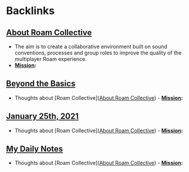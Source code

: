 
# Backlinks
## [About Roam Collective](<About Roam Collective.md>)
- The aim is to create a collaborative environment built on sound conventions, processes and group roles to improve the quality of the multiplayer Roam experience.
- **[Mission](<Mission.md>):**

## [Beyond the Basics](<Beyond the Basics.md>)
- Thoughts about [Roam Collective]([About Roam Collective](<About Roam Collective.md>))
                            - **[Mission](<Mission.md>):**

## [January 25th, 2021](<January 25th, 2021.md>)
- Thoughts about [Roam Collective]([About Roam Collective](<About Roam Collective.md>))
            - **[Mission](<Mission.md>):**

## [My Daily Notes](<My Daily Notes.md>)
- Thoughts about [Roam Collective]([About Roam Collective](<About Roam Collective.md>))
                    - **[Mission](<Mission.md>):**

